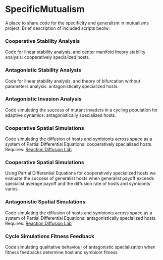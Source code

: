 # SpecificMutualism
A place to share code for the specificity and generalism in mutualisms project. Brief description of included scripts beolw: 
### Cooperative Stability Analysis
Code for linear stability analysis, and center manifold theory stability analysis: cooperatively specialized hosts. 
### Antagonistic Stability Analysis
Code for linear stability analysis, and theory of bifurcation without parameters analysis: antagonistically specialized hosts. 
### Antagonistic Invasion Analysis
Code simulating the success of mutant invaders in a cycling population for adaptive dynamics: antagonistically specialized hosts. 
### Cooperative Spatial Simulations
Code simulating the diffusion of hosts and symbionts across space as a system of Partial Differential Equations: cooperatively specialized hosts. Requires: [Reaction Diffusion Lab](https://library.wolfram.com/infocenter/MathSource/4433/)
### Cooperative Spatial Simulations
Using Partial Differential Equations for cooperatively specialized hosts we evaluate the success of generalist hosts when generalist payoff exceeds specialist average payoff and the diffusion rate of hosts and symbionts varies. 
### Antagonistic Spatial Simulations
Code simulating the diffusion of hosts and symbionts across space as a system of Partial Differential Equations: antagonistically specialized hosts. Requires: [Reaction Diffusion Lab](https://library.wolfram.com/infocenter/MathSource/4433/)
### Cycle Simulations Fitness Feedback
Code simulating qualitative behaviour of antagonistic specialization when fitness feedbacks determine host and symbiont fitness

